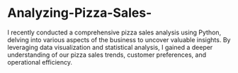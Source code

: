 # Analyzing-Pizza-Sales-
I recently conducted a comprehensive pizza sales analysis using Python, delving into various aspects of the business to uncover valuable insights. By leveraging data visualization and statistical analysis, I gained a deeper understanding of our pizza sales trends, customer preferences, and operational efficiency. 

